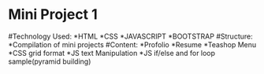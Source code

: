 # Mini Project 1
#Technology Used:
  *HTML
  *CSS
  *JAVASCRIPT
  *BOOTSTRAP
#Structure:
  *Compilation of mini projects
#Content:
  *Profolio
  *Resume
  *Teashop Menu
  *CSS grid format
  *JS text Manipulation
  *JS if/else and for loop sample(pyramid building)
